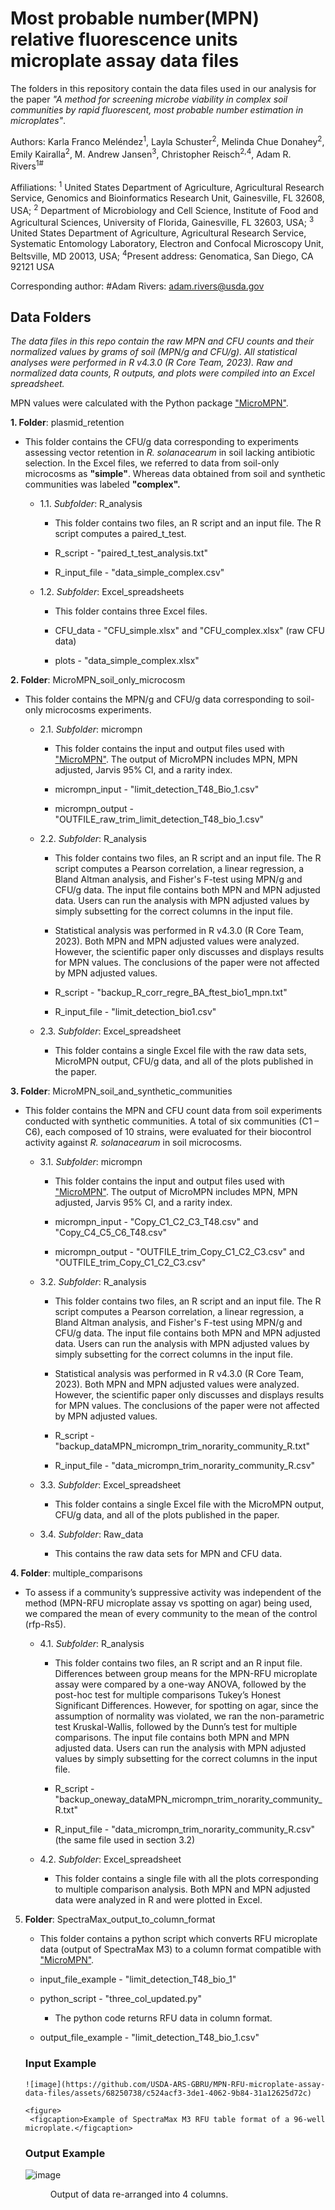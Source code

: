 # Most probable number(MPN) relative fluorescence units microplate assay data files

The folders in this repository contain the data files used in our analysis for the paper *"A method for screening microbe viability in complex soil communities by rapid fluorescent, most probable number estimation in microplates"*.

Authors: Karla Franco Meléndez<sup>1</sup>, Layla Schuster<sup>2</sup>, Melinda Chue Donahey<sup>2</sup>, Emily Kairalla<sup>2</sup>, M. Andrew Jansen<sup>3</sup>, Christopher Reisch<sup>2,4</sup>, Adam R. Rivers<sup>1#</sup>

Affiliations:
<sup>1</sup> United States Department of Agriculture, Agricultural Research Service, Genomics and Bioinformatics Research Unit, Gainesville, FL 32608, USA; <sup>2</sup> Department of Microbiology and Cell Science, Institute of Food and Agricultural Sciences, University of Florida, Gainesville, FL 32603, USA; <sup>3</sup> United States Department of Agriculture, Agricultural Research Service, Systematic Entomology Laboratory, Electron and Confocal Microscopy Unit, Beltsville, MD 20013, USA; <sup>4</sup>Present address: Genomatica, San Diego, CA 92121 USA

Corresponding author:
#Adam Rivers: adam.rivers@usda.gov

## Data Folders

*The data files in this repo contain the raw MPN and CFU counts and their normalized values by grams of soil (MPN/g and CFU/g). All statistical analyses were performed in R v4.3.0 (R Core Team, 2023). Raw and normalized data counts, R outputs, and plots were compiled into an Excel spreadsheet.*

MPN values were calculated with the Python package ["MicroMPN"](https://github.com/USDA-ARS-GBRU/micrompn).



**1. Folder**: plasmid_retention

- This folder contains the CFU/g data corresponding to experiments assessing vector retention in *R. solanacearum* in soil lacking antibiotic selection. In the Excel files, we referred to data from soil-only microcosms as **"simple"**. Whereas data obtained from soil and synthetic communities was labeled **"complex".**

   - 1.1. *Subfolder*: R_analysis
     
     - This folder contains two files, an R script and an input file. The R script computes a paired_t_test. 

     - R_script - "paired_t_test_analysis.txt"

     - R_input_file - "data_simple_complex.csv"

   - 1.2. *Subfolder*: Excel_spreadsheets
      
      - This folder contains three Excel files.

      - CFU_data - "CFU_simple.xlsx" and "CFU_complex.xlsx" (raw CFU data)

      - plots - "data_simple_complex.xlsx"

**2. Folder**: MicroMPN_soil_only_microcosm

- This folder contains the MPN/g and CFU/g data corresponding to soil-only microcosms experiments. 

   - 2.1. *Subfolder*: micrompn
   
      - This folder contains the input and output files used with ["MicroMPN"](https://github.com/USDA-ARS-GBRU/micrompn). The output of MicroMPN includes MPN, MPN adjusted, Jarvis 95%       CI, and a rarity index.
      
      - micrompn_input - "limit_detection_T48_Bio_1.csv"
        
      - micrompn_output - "OUTFILE_raw_trim_limit_detection_T48_bio_1.csv"

   - 2.2. *Subfolder*: R_analysis
     
      - This folder contains two files, an R script and an input file. The R script computes a Pearson correlation, a linear regression, a Bland Altman analysis, and Fisher's F-test          using MPN/g and CFU/g data. The input file contains both MPN and MPN adjusted data. Users can run the analysis with MPN adjusted values by simply subsetting for the correct columns in the input file.

     -  Statistical analysis was performed in R v4.3.0 (R Core Team, 2023). Both MPN and MPN adjusted values were analyzed. However, the scientific paper only discusses and displays results       for MPN values. The conclusions of the paper were not affected by MPN adjusted values. 
     
      - R_script - "backup_R_corr_regre_BA_ftest_bio1_mpn.txt"
         
      - R_input_file - "limit_detection_bio1.csv"
         
  - 2.3. *Subfolder*: Excel_spreadsheet
      
     - This folder contains a single Excel file with the raw data sets, MicroMPN output, CFU/g data, and all of the plots published in the paper. 
      
      
**3. Folder**: MicroMPN_soil_and_synthetic_communities
  
- This folder contains the MPN and CFU count data from soil experiments conducted with synthetic communities. A total of six communities (C1 – C6), each composed of 10 strains, were evaluated for their biocontrol activity against *R. solanacearum* in soil microcosms.

   - 3.1. *Subfolder*: micrompn
   
      - This folder contains the input and output files used with ["MicroMPN"](https://github.com/USDA-ARS-GBRU/micrompn). The output of MicroMPN includes MPN, MPN adjusted, Jarvis 95%       CI, and a rarity index. 
    
      - micrompn_input - "Copy_C1_C2_C3_T48.csv" and "Copy_C4_C5_C6_T48.csv"
        
      - micrompn_output - "OUTFILE_trim_Copy_C1_C2_C3.csv" and "OUTFILE_trim_Copy_C1_C2_C3.csv"

   - 3.2. *Subfolder*: R_analysis
     
      - This folder contains two files, an R script and an input file. The R script computes a Pearson correlation, a linear regression, a Bland Altman analysis, and Fisher's F-test          using MPN/g and CFU/g data. The input file contains both MPN and MPN adjusted data. Users can run the analysis with MPN adjusted values by simply subsetting for the correct columns in the input file.

      -  Statistical analysis was performed in R v4.3.0 (R Core Team, 2023). Both MPN and MPN adjusted values were analyzed. However, the scientific paper only discusses and displays results       for MPN values. The conclusions of the paper were not affected by MPN adjusted values. 
     
      - R_script - "backup_dataMPN_micrompn_trim_norarity_community_R.txt"
         
      - R_input_file - "data_micrompn_trim_norarity_community_R.csv"
         
  - 3.3. *Subfolder*: Excel_spreadsheet
      
     - This folder contains a single Excel file with the MicroMPN output, CFU/g data, and all of the plots published in the paper.
   
   - 3.4. *Subfolder*: Raw_data

      - This contains the raw data sets for MPN and CFU data.
      

**4. Folder**: multiple_comparisons

- To assess if a community’s suppressive activity was independent of the method (MPN-RFU microplate assay vs spotting on agar) being used, we compared the mean of every community to the mean of the control (rfp-Rs5). 

   - 4.1. *Subfolder*: R_analysis
     
      - This folder contains two files, an R script and an R input file. Differences between group means for the MPN-RFU microplate assay were compared by a one-way ANOVA, followed by the post-hoc test for multiple comparisons Tukey’s Honest Significant Differences. However, for spotting on agar, since the assumption of normality was violated, we ran the non-parametric test Kruskal-Wallis, followed by the Dunn’s test for multiple comparisons. The input file contains both MPN and MPN adjusted data. Users can run the analysis with MPN adjusted values by simply subsetting for the correct columns in the input file.

      - R_script - "backup_oneway_dataMPN_micrompn_trim_norarity_community_R.txt"
         
      - R_input_file - "data_micrompn_trim_norarity_community_R.csv" (the same file used in section 3.2)
         
    - 4.2. *Subfolder*: Excel_spreadsheet
      
       - This folder contains a single file with all the plots corresponding to multiple comparison analysis. Both MPN and MPN adjusted data were analyzed in R and were plotted in Excel.

  
5. **Folder**: SpectraMax_output_to_column_format
      
     - This folder contains a python script which converts RFU microplate data (output of SpectraMax M3) to a column format compatible with ["MicroMPN"](https://github.com/USDA-ARS-GBRU/micrompn).
           
     - input_file_example - "limit_detection_T48_bio_1"   
             
     - python_script - "three_col_updated.py"

        - The python code returns RFU data in column format.
           
     - output_file_example - "limit_detection_T48_bio_1.csv"
      
     ### Input Example
       ![image](https://github.com/USDA-ARS-GBRU/MPN-RFU-microplate-assay-data-files/assets/68250738/c524acf3-3de1-4062-9b84-31a12625d72c)

       <figure>
        <figcaption>Example of SpectraMax M3 RFU table format of a 96-well microplate.</figcaption>
      </figure> 
      
    
      
     ### Output Example
      ![image](https://github.com/USDA-ARS-GBRU/MPN-RFU-microplate-assay-data-files/assets/68250738/40d3c4f7-ade2-4844-9f42-d68c4df3e1d9)
       
      <figure>
       <figcaption>Output of data re-arranged into 4 columns.</figcaption>
     </figure>    
      

